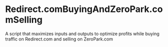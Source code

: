 # Redirect.comBuyingAndZeroPark.comSelling
A script that maximizes inputs and outputs to optimize profits while buying traffic on Redirect.com and selling on ZeroPark.com
